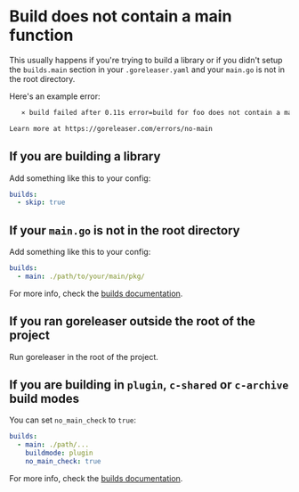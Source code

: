 # Build does not contain a main function

This usually happens if you're trying to build a library or if you didn't setup
the `builds.main` section in your `.goreleaser.yaml` and your `main.go` is not
in the root directory.

Here's an example error:

```sh
   ⨯ build failed after 0.11s error=build for foo does not contain a main function

Learn more at https://goreleaser.com/errors/no-main
```

## If you are building a library

Add something like this to your config:

```yaml title=".goreleaser.yaml"
builds:
  - skip: true
```

## If your `main.go` is not in the root directory

Add something like this to your config:

```yaml title=".goreleaser.yaml"
builds:
  - main: ./path/to/your/main/pkg/
```

For more info, check the [builds documentation](../customization/builds/go.md).

## If you ran goreleaser outside the root of the project

Run goreleaser in the root of the project.

## If you are building in `plugin`, `c-shared` or `c-archive` build modes

You can set `no_main_check` to `true`:

```yaml title=".goreleaser.yaml"
builds:
  - main: ./path/...
    buildmode: plugin
    no_main_check: true
```

For more info, check the [builds documentation](../customization/builds/go.md).
